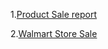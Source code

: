 1.[Product Sale report](https://app.powerbi.com/groups/me/reports/6d0c0fba-e95f-4893-af7a-28a672331308/ReportSectionde596e767dca133ad954?experience=power-bi)

2.[Walmart Store Sale](https://app.powerbi.com/groups/me/reports/d43cd5c9-d78f-4a25-9f18-681600af84be/ReportSection1a6644540ea7a3363636?experience=power-bi)

